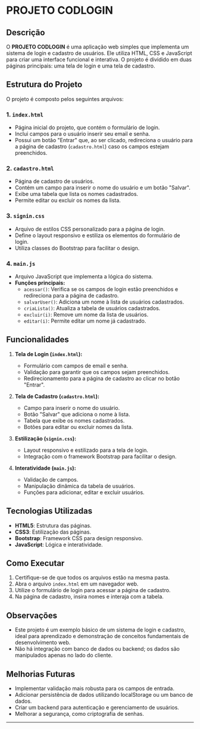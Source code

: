 # PROJETO CODLOGIN

## Descrição
O **PROJETO CODLOGIN** é uma aplicação web simples que implementa um sistema de login e cadastro de usuários. Ele utiliza HTML, CSS e JavaScript para criar uma interface funcional e interativa. O projeto é dividido em duas páginas principais: uma tela de login e uma tela de cadastro.

## Estrutura do Projeto
O projeto é composto pelos seguintes arquivos:

### 1. `index.html`
- Página inicial do projeto, que contém o formulário de login.
- Inclui campos para o usuário inserir seu email e senha.
- Possui um botão "Entrar" que, ao ser clicado, redireciona o usuário para a página de cadastro (`cadastro.html`) caso os campos estejam preenchidos.

### 2. `cadastro.html`
- Página de cadastro de usuários.
- Contém um campo para inserir o nome do usuário e um botão "Salvar".
- Exibe uma tabela que lista os nomes cadastrados.
- Permite editar ou excluir os nomes da lista.

### 3. `signin.css`
- Arquivo de estilos CSS personalizado para a página de login.
- Define o layout responsivo e estiliza os elementos do formulário de login.
- Utiliza classes do Bootstrap para facilitar o design.

### 4. `main.js`
- Arquivo JavaScript que implementa a lógica do sistema.
- **Funções principais:**
  - `acessar()`: Verifica se os campos de login estão preenchidos e redireciona para a página de cadastro.
  - `salvarUser()`: Adiciona um nome à lista de usuários cadastrados.
  - `criaLista()`: Atualiza a tabela de usuários cadastrados.
  - `excluir(i)`: Remove um nome da lista de usuários.
  - `editar(i)`: Permite editar um nome já cadastrado.

## Funcionalidades
1. **Tela de Login (`index.html`):**
   - Formulário com campos de email e senha.
   - Validação para garantir que os campos sejam preenchidos.
   - Redirecionamento para a página de cadastro ao clicar no botão "Entrar".

2. **Tela de Cadastro (`cadastro.html`):**
   - Campo para inserir o nome do usuário.
   - Botão "Salvar" que adiciona o nome à lista.
   - Tabela que exibe os nomes cadastrados.
   - Botões para editar ou excluir nomes da lista.

3. **Estilização (`signin.css`):**
   - Layout responsivo e estilizado para a tela de login.
   - Integração com o framework Bootstrap para facilitar o design.

4. **Interatividade (`main.js`):**
   - Validação de campos.
   - Manipulação dinâmica da tabela de usuários.
   - Funções para adicionar, editar e excluir usuários.

## Tecnologias Utilizadas
- **HTML5**: Estrutura das páginas.
- **CSS3**: Estilização das páginas.
- **Bootstrap**: Framework CSS para design responsivo.
- **JavaScript**: Lógica e interatividade.

## Como Executar
1. Certifique-se de que todos os arquivos estão na mesma pasta.
2. Abra o arquivo `index.html` em um navegador web.
3. Utilize o formulário de login para acessar a página de cadastro.
4. Na página de cadastro, insira nomes e interaja com a tabela.

## Observações
- Este projeto é um exemplo básico de um sistema de login e cadastro, ideal para aprendizado e demonstração de conceitos fundamentais de desenvolvimento web.
- Não há integração com banco de dados ou backend; os dados são manipulados apenas no lado do cliente.

## Melhorias Futuras
- Implementar validação mais robusta para os campos de entrada.
- Adicionar persistência de dados utilizando localStorage ou um banco de dados.
- Criar um backend para autenticação e gerenciamento de usuários.
- Melhorar a segurança, como criptografia de senhas.

---